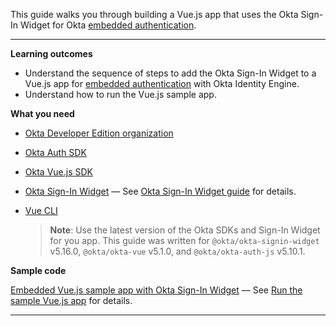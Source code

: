This guide walks you through building a Vue.js app that uses the Okta Sign-In Widget for Okta [embedded authentication](/docs/concepts/redirect-vs-embedded/#embedded-authentication).

---

**Learning outcomes**

* Understand the sequence of steps to add the Okta Sign-In Widget to a Vue.js app for [embedded authentication](/docs/concepts/redirect-vs-embedded/#embedded-authentication) with Okta Identity Engine.
* Understand how to run the Vue.js sample app.

**What you need**

* [Okta Developer Edition organization](https://developer.okta.com/signup/oie-preview.html)
* [Okta Auth SDK](https://github.com/okta/okta-auth-js)
* [Okta Vue.js SDK](https://github.com/okta/okta-vue)
* [Okta Sign-In Widget](https://github.com/okta/okta-signin-widget) &mdash; See [Okta Sign-In Widget guide](/code/javascript/okta_sign-in_widget/) for details.
* [Vue CLI](https://cli.vuejs.org/guide/installation.html)

    > **Note**: Use the latest version of the Okta SDKs and Sign-In Widget for you app. This guide was written for `@okta/okta-signin-widget` v5.16.0, `@okta/okta-vue` v5.1.0, and `@okta/okta-auth-js` v5.10.1.

**Sample code**

[Embedded Vue.js sample app with Okta Sign-In Widget](https://github.com/okta/samples-js-vue/tree/master/custom-login) &mdash; See [Run the sample Vue.js app](#run-the-sample-vue-js-app) for details.

---